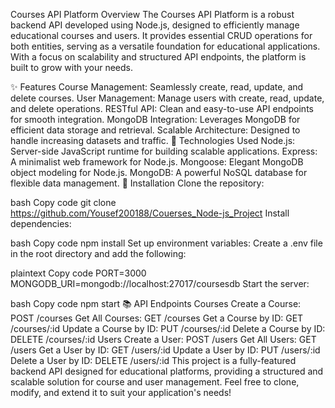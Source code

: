 Courses API Platform
Overview
The Courses API Platform is a robust backend API developed using Node.js, designed to efficiently manage educational courses and users. It provides essential CRUD operations for both entities, serving as a versatile foundation for educational applications. With a focus on scalability and structured API endpoints, the platform is built to grow with your needs.

✨ Features
Course Management: Seamlessly create, read, update, and delete courses.
User Management: Manage users with create, read, update, and delete operations.
RESTful API: Clean and easy-to-use API endpoints for smooth integration.
MongoDB Integration: Leverages MongoDB for efficient data storage and retrieval.
Scalable Architecture: Designed to handle increasing datasets and traffic.
🔧 Technologies Used
Node.js: Server-side JavaScript runtime for building scalable applications.
Express: A minimalist web framework for Node.js.
Mongoose: Elegant MongoDB object modeling for Node.js.
MongoDB: A powerful NoSQL database for flexible data management.
🚀 Installation
Clone the repository:

bash
Copy code
git clone https://github.com/Yousef200188/Couerses_Node-js_Project
Install dependencies:

bash
Copy code
npm install
Set up environment variables:
Create a .env file in the root directory and add the following:

plaintext
Copy code
PORT=3000
MONGODB_URI=mongodb://localhost:27017/coursesdb
Start the server:

bash
Copy code
npm start
📚 API Endpoints
Courses
Create a Course: POST /courses
Get All Courses: GET /courses
Get a Course by ID: GET /courses/:id
Update a Course by ID: PUT /courses/:id
Delete a Course by ID: DELETE /courses/:id
Users
Create a User: POST /users
Get All Users: GET /users
Get a User by ID: GET /users/:id
Update a User by ID: PUT /users/:id
Delete a User by ID: DELETE /users/:id
This project is a fully-featured backend API designed for educational platforms, providing a structured and scalable solution for course and user management. Feel free to clone, modify, and extend it to suit your application's needs!


